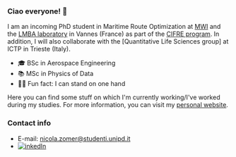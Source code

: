 ### Ciao everyone! 👋

I am an incoming PhD student in Maritime Route Optimization at [MWI](https://marine-weather.com/) and the [LMBA laboratory](http://www.lmba-math.fr/) in Vannes (France) as part of the [CIFRE program](https://www.anrt.asso.fr/fr/le-dispositif-cifre-7844). In addition, I will also collaborate with the [Quantitative Life Sciences group] at ICTP in Trieste (Italy). 

- 🎓 BSc in Aerospace Engineering
- 📚 MSc in Physics of Data 
- 🤸‍♂️ Fun fact: I can stand on one hand 

Here you can find some stuff on which I'm currently working/I've worked during my studies. For more information, you can visit my [personal website](https://nicolazomer.github.io/).

### Contact info
* E-mail: nicola.zomer@studenti.unipd.it
* [![inkedIn](https://img.shields.io/badge/LinkedIn-0077B5?style=for-the-badge&logo=linkedin&logoColor=white)](https://www.linkedin.com/in/nicolazomer/)
